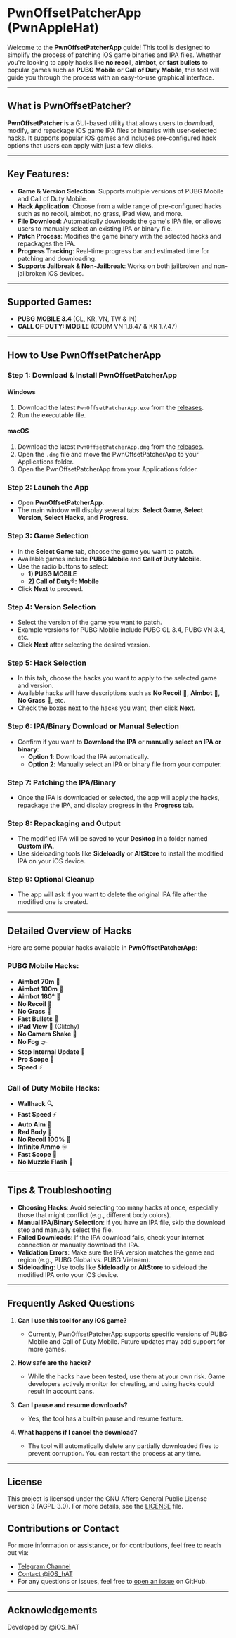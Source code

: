 # PwnOffsetPatcherApp (PwnAppleHat)

Welcome to the **PwnOffsetPatcherApp** guide! This tool is designed to simplify the process of patching iOS game binaries and IPA files. Whether you're looking to apply hacks like **no recoil**, **aimbot**, or **fast bullets** to popular games such as **PUBG Mobile** or **Call of Duty Mobile**, this tool will guide you through the process with an easy-to-use graphical interface.

---

## What is PwnOffsetPatcher?

**PwnOffsetPatcher** is a GUI-based utility that allows users to download, modify, and repackage iOS game IPA files or binaries with user-selected hacks. It supports popular iOS games and includes pre-configured hack options that users can apply with just a few clicks.

---

## Key Features:

- **Game & Version Selection**: Supports multiple versions of PUBG Mobile and Call of Duty Mobile.
- **Hack Application**: Choose from a wide range of pre-configured hacks such as no recoil, aimbot, no grass, iPad view, and more.
- **File Download**: Automatically downloads the game's IPA file, or allows users to manually select an existing IPA or binary file.
- **Patch Process**: Modifies the game binary with the selected hacks and repackages the IPA.
- **Progress Tracking**: Real-time progress bar and estimated time for patching and downloading.
- **Supports Jailbreak & Non-Jailbreak**: Works on both jailbroken and non-jailbroken iOS devices.

---

## Supported Games:

- **PUBG MOBILE 3.4** (GL, KR, VN, TW & IN)
- **CALL OF DUTY: MOBILE** (CODM VN 1.8.47 & KR 1.7.47)

---

## How to Use PwnOffsetPatcherApp

### Step 1: Download & Install PwnOffsetPatcherApp

#### Windows

1. Download the latest `PwnOffsetPatcherApp.exe` from the [releases](https://github.com/pwnapplehat/PwnOffsetPatcher/releases).
2. Run the executable file.

#### macOS

1. Download the latest `PwnOffsetPatcherApp.dmg` from the [releases](https://github.com/pwnapplehat/PwnOffsetPatcher/releases).
2. Open the `.dmg` file and move the PwnOffsetPatcherApp to your Applications folder.
3. Open the PwnOffsetPatcherApp from your Applications folder.

### Step 2: Launch the App

- Open **PwnOffsetPatcherApp**.
- The main window will display several tabs: **Select Game**, **Select Version**, **Select Hacks**, and **Progress**.

### Step 3: Game Selection

- In the **Select Game** tab, choose the game you want to patch.
- Available games include **PUBG Mobile** and **Call of Duty Mobile**.
- Use the radio buttons to select:
  - **1) PUBG MOBILE**
  - **2) Call of Duty®: Mobile**
- Click **Next** to proceed.

### Step 4: Version Selection

- Select the version of the game you want to patch.
- Example versions for PUBG Mobile include PUBG GL 3.4, PUBG VN 3.4, etc.
- Click **Next** after selecting the desired version.

### Step 5: Hack Selection

- In this tab, choose the hacks you want to apply to the selected game and version.
- Available hacks will have descriptions such as **No Recoil** 🔫, **Aimbot** 🎯, **No Grass** 🌾, etc.
- Check the boxes next to the hacks you want, then click **Next**.

### Step 6: IPA/Binary Download or Manual Selection

- Confirm if you want to **Download the IPA** or **manually select an IPA or binary**:
  - **Option 1**: Download the IPA automatically.
  - **Option 2**: Manually select an IPA or binary file from your computer.

### Step 7: Patching the IPA/Binary

- Once the IPA is downloaded or selected, the app will apply the hacks, repackage the IPA, and display progress in the **Progress** tab.

### Step 8: Repackaging and Output

- The modified IPA will be saved to your **Desktop** in a folder named **Custom iPA**.
- Use sideloading tools like **Sideloadly** or **AltStore** to install the modified IPA on your iOS device.

### Step 9: Optional Cleanup

- The app will ask if you want to delete the original IPA file after the modified one is created.

---

## Detailed Overview of Hacks

Here are some popular hacks available in **PwnOffsetPatcherApp**:

### PUBG Mobile Hacks:
- **Aimbot 70m** 🎯
- **Aimbot 100m** 🚀
- **Aimbot 180°** 🔄
- **No Recoil** 🔫
- **No Grass** 🌾
- **Fast Bullets** 🚄
- **iPad View** 📱 (Glitchy)
- **No Camera Shake** 🎥
- **No Fog** 🌫️
- **Stop Internal Update** 🛑
- **Pro Scope** 🔭
- **Speed** ⚡
  
### Call of Duty Mobile Hacks:
- **Wallhack** 🔍
- **Fast Speed** ⚡
- **Auto Aim** 🤖
- **Red Body** 🔴
- **No Recoil 100%** 🔫
- **Infinite Ammo** ♾️
- **Fast Scope** 🎯
- **No Muzzle Flash** 🚫

---

## Tips & Troubleshooting

- **Choosing Hacks**: Avoid selecting too many hacks at once, especially those that might conflict (e.g., different body colors).
- **Manual IPA/Binary Selection**: If you have an IPA file, skip the download step and manually select the file.
- **Failed Downloads**: If the IPA download fails, check your internet connection or manually download the IPA.
- **Validation Errors**: Make sure the IPA version matches the game and region (e.g., PUBG Global vs. PUBG Vietnam).
- **Sideloading**: Use tools like **Sideloadly** or **AltStore** to sideload the modified IPA onto your iOS device.

---

## Frequently Asked Questions

1. **Can I use this tool for any iOS game?**
   - Currently, PwnOffsetPatcherApp supports specific versions of PUBG Mobile and Call of Duty Mobile. Future updates may add support for more games.

2. **How safe are the hacks?**
   - While the hacks have been tested, use them at your own risk. Game developers actively monitor for cheating, and using hacks could result in account bans.

3. **Can I pause and resume downloads?**
   - Yes, the tool has a built-in pause and resume feature.

4. **What happens if I cancel the download?**
   - The tool will automatically delete any partially downloaded files to prevent corruption. You can restart the process at any time.

---

## License

This project is licensed under the GNU Affero General Public License Version 3 (AGPL-3.0). For more details, see the [LICENSE](LICENSE) file.

## Contributions or Contact

For more information or assistance, or for contributions, feel free to reach out via:

- [Telegram Channel](https://t.me/pwnapplehat)
- [Contact @iOS_hAT](https://t.me/iOS_hAT)
- For any questions or issues, feel free to [open an issue](https://github.com/pwnapplehat/PwnOffsetPatcherApp/issues) on GitHub.

---

## Acknowledgements

Developed by @iOS_hAT
